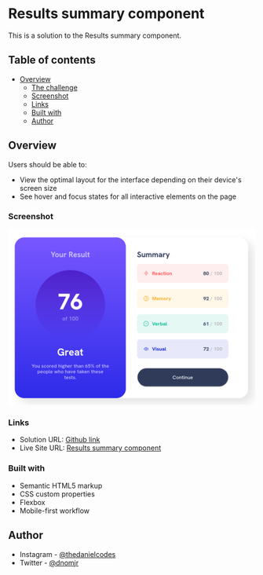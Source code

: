# Results summary component

This is a solution to the Results summary component.

## Table of contents

- [Overview](#overview)
  - [The challenge](#the-challenge)
  - [Screenshot](#screenshot)
  - [Links](#links)
  - [Built with](#built-with)
  - [Author](#author)


## Overview

Users should be able to:

- View the optimal layout for the interface depending on their device's screen size
- See hover and focus states for all interactive elements on the page

### Screenshot

![](./assets/images/screen.png)

### Links

- Solution URL: [Github link](https://your-solution-url.com)
- Live Site URL: [Results summary component](https://results-summ-component.netlify.app/)


### Built with

- Semantic HTML5 markup
- CSS custom properties
- Flexbox
- Mobile-first workflow

## Author

- Instagram - [@thedanielcodes](https://www.instagram.com/thedanielcodes/)
- Twitter - [@dnomjr](https://twitter.com/dnomjr)

